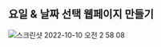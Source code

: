## 요일 & 날짜 선택 웹페이지 만들기
![스크린샷 2022-10-10 오전 2 58 08](https://user-images.githubusercontent.com/104717341/194773137-20e8c442-d2d0-4ffe-ad59-e8881b0fbd0b.png)

